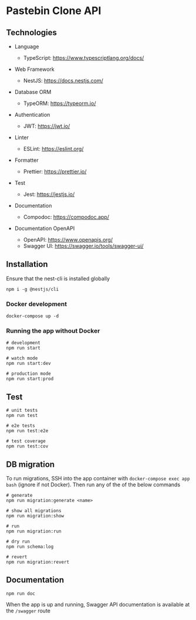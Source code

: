 # Pastebin Clone API

## Technologies

* Language
  * TypeScript: <https://www.typescriptlang.org/docs/>

* Web Framework
  * NestJS: <https://docs.nestjs.com/>

* Database ORM
  * TypeORM: <https://typeorm.io/>

* Authentication
  * JWT: <https://jwt.io/>

* Linter
  * ESLint: <https://eslint.org/>

* Formatter
  * Prettier: <https://prettier.io/>

* Test
  * Jest: <https://jestjs.io/>

* Documentation
  * Compodoc: <https://compodoc.app/>

* Documentation OpenAPI
  * OpenAPI: <https://www.openapis.org/>
  * Swagger UI: <https://swagger.io/tools/swagger-ui/>

## Installation

Ensure that the nest-cli is installed globally

```shell
npm i -g @nestjs/cli
```

### Docker development

```shell
docker-compose up -d
```

### Running the app without Docker

```shell
# development
npm run start

# watch mode
npm run start:dev

# production mode
npm run start:prod
```

## Test

```shell
# unit tests
npm run test

# e2e tests
npm run test:e2e

# test coverage
npm run test:cov
```

## DB migration

To run migrations, SSH into the app container with `docker-compose exec app bash` (ignore if not Docker). Then run any of the of the below commands


```shell
# generate
npm run migration:generate <name>

# show all migrations
npm run migration:show

# run
npm run migration:run

# dry run
npm run schema:log

# revert
npm run migration:revert
```

## Documentation

```shell
npm run doc
```

When the app is up and running, Swagger API documentation is available at the `/swagger` route
